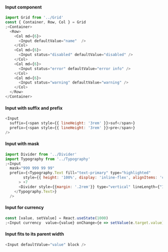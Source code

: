 #### Input component

```js
import Grid from '../Grid'
const { Container, Row, Col } = Grid
;<Container>
  <Row>
    <Col md={6}>
      <Input defaultValue="name"  />
    </Col>
    <Col md={6}>
      <Input status="disabled" defaultValue="disabled" />
    </Col>
    <Col md={6}>
      <Input status="error" defaultValue="error info" />
    </Col>
    <Col md={6}>
      <Input status="warning" defaultValue="warning" />
    </Col>
  </Row>
</Container>
```

#### Input with suffix and prefix

```js
<Input
  suffix={<span style={{ lineHeight: '3rem' }}>suf</span>}
  prefix={<span style={{ lineHeight: '3rem' }}>pre</span>}
/>
```

#### Input with mask

```js
import Divider from '../Divider'
import Typography from '../Typography'
;<Input 
  mask="999 999 99 99" 
  prefix={<Typography.Text fill="text-primary" type="highlighted" 
        style={{ height: '100%', display: 'inline-flex', alignItems: 'center'}}
      > +7 
      <Divider style={{margin: '.2rem'}} type="vertical" lineLength={"1.5rem"} />
    </Typography.Text>} 
  />
```
#### Input for currency
```js
const [value, setValue] = React.useState(1000)
;<Input currency  value={value} onChange={e => setValue(e.target.value)}/>
```

#### Input fits to its parent width

```js
<Input defaultValue="value" block />
```
